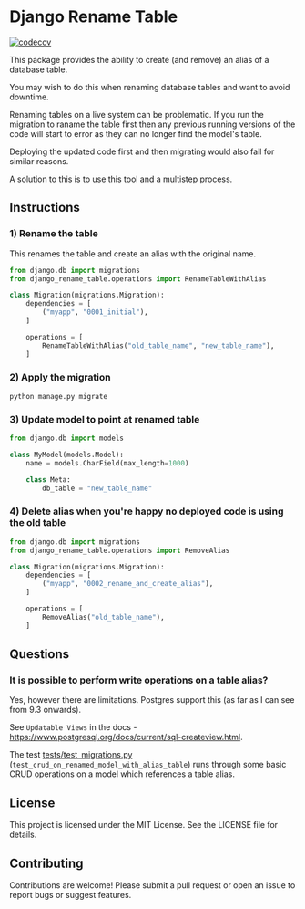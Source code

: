 # Django Rename Table
[![codecov](https://codecov.io/github/mathewpower/django-rename-table/graph/badge.svg?token=FFKCTKBE4P)](https://codecov.io/github/mathewpower/django-rename-table)

This package provides the ability to create (and remove) an alias of a database table.

You may wish to do this when renaming database tables and want to avoid downtime.

Renaming tables on a live system can be problematic. If you run the migration to raname the table first then any
previous running versions of the code will start to error as they can no longer find the model's table.

Deploying the updated code first and then migrating would also fail for similar reasons.

A solution to this is to use this tool and a multistep process.

## Instructions

### 1) Rename the table
This renames the table and create an alias with the original name.

```python
from django.db import migrations
from django_rename_table.operations import RenameTableWithAlias

class Migration(migrations.Migration):
    dependencies = [
        ("myapp", "0001_initial"),
    ]

    operations = [
        RenameTableWithAlias("old_table_name", "new_table_name"),
    ]
```

### 2) Apply the migration
```python manage.py migrate```

### 3) Update model to point at renamed table
```python
from django.db import models

class MyModel(models.Model):
    name = models.CharField(max_length=1000)

    class Meta:
        db_table = "new_table_name"
```


### 4) Delete alias when you're happy no deployed code is using the old table
```python
from django.db import migrations
from django_rename_table.operations import RemoveAlias

class Migration(migrations.Migration):
    dependencies = [
        ("myapp", "0002_rename_and_create_alias"),
    ]

    operations = [
        RemoveAlias("old_table_name"),
    ]
```

## Questions

### It is possible to perform write operations on a table alias?

Yes, however there are limitations. Postgres support this (as far as I can see from 9.3 onwards).

See `Updatable Views` in the docs - https://www.postgresql.org/docs/current/sql-createview.html.

The test [tests/test_migrations.py](tests/test_migrations.py) (`test_crud_on_renamed_model_with_alias_table`)
runs through some basic CRUD operations on a model which references a table alias.

## License
This project is licensed under the MIT License. See the LICENSE file for details.

## Contributing
Contributions are welcome! Please submit a pull request or open an issue to report bugs or suggest features.
